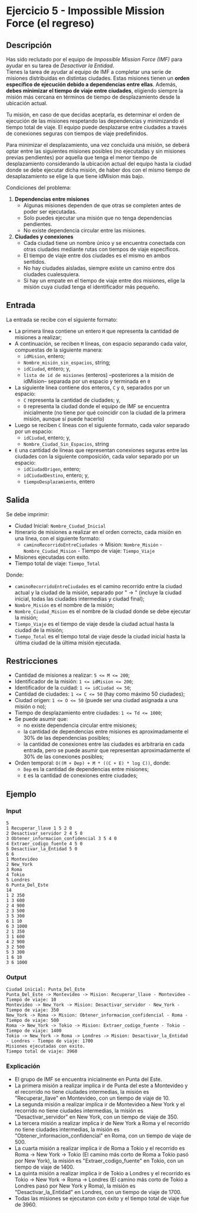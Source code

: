 # Ejercicio 5 - Impossible Mission Force (el regreso)

## Descripción

Has sido reclutado por el equipo de _Impossible Mission Force (IMF)_ para ayudar en su tarea de _Desactivar la Entidad_.  
Tienes la tarea de ayudar al equipo de IMF a completar una serie de misiones distribuidas en distintas ciudades. Estas misiones tienen un **orden específico de ejecución debido a dependencias entre ellas**. Además, **debes minimizar el tiempo de viaje entre ciudades**, eligiendo siempre la misión más cercana en términos de tiempo de desplazamiento desde la ubicación actual.

Tu misión, en caso de que decidas aceptarla, es determinar el orden de ejecución de las misiones respetando las dependencias y minimizando el tiempo total de viaje. El equipo puede desplazarse entre ciudades a través de conexiones seguras con tiempos de viaje predefinidos.

Para minimizar el desplazamiento, una vez concluida una misión, se deberá optar entre las siguientes misiones posibles (no ejecutadas y sin misiones previas pendientes) por aquella que tenga el menor tiempo de desplazamiento considerando la ubicación actual del equipo hasta la ciudad donde se debe ejecutar dicha misión, de haber dos con el mismo tiempo de desaplazamiento se elige la que tiene idMision más bajo.

Condiciones del problema:

1. **Dependencias entre misiones**
    - Algunas misiones dependen de que otras se completen antes de poder ser ejecutadas.
    - Solo puedes ejecutar una misión que no tenga dependencias pendientes.
    - No existe dependencia circular entre las misiones.
2. **Ciudades y conexiones**
    - Cada ciudad tiene un nombre único y se encuentra conectada con otras ciudades mediante rutas con tiempos de viaje específicos.
    - El tiempo de viaje entre dos ciudades es el mismo en ambos sentidos.
    - No hay ciudades aisladas, siempre existe un camino entre dos ciudades cualesquiera.
    - Si hay un empate en el tiempo de viaje entre dos misiones, elige la misión cuya ciudad tenga el identificador más pequeño.

## Entrada

La entrada se recibe con el siguiente formato:

- La primera línea contiene un entero `M` que representa la cantidad de misiones a realizar;
- A continuación, se reciben `M` líneas, con espacio separando cada valor, compuestas de la siguiente manera:
  - `idMision`, entero;
  - `Nombre_misión_sin_espacios`, string;
  - `idCiudad`, entero; y,
  - `lista de id de misiones` (enteros) –posteriores a la misión de idMision– separada por un espacio y terminada en `0`
- La siguiente linea contiene dos enteros, `C` y `O`, separados por un espacio:
  - `C` representa la cantidad de ciudades; y,
  - `O` representa la ciudad donde el equipo de IMF se encuentra inicialmente (no tiene por qué coincidir con la ciudad de la primera misión, aunque sí puede hacerlo)
- Luego se reciben `C` líneas con el siguiente formato, cada valor separado por un espacio:
  - `idCiudad`, entero; y,
  - `Nombre_Ciudad_Sin_Espacios`, string
- `E` una cantidad de líneas que representan conexiones seguras entre las ciudades con la siguiente composición, cada valor separado por un espacio:
  - `idCiudadOrigen`, entero;
  - `idCiudadDestino`, entero; y,
  - `tiempoDesplazamiento`, entero

## Salida

Se debe imprimir:

- Ciudad Inicial: `Nombre_Ciudad_Inicial`
- Itinerario de misiones a realizar en el orden correcto, cada misión en una línea, con el siguiente formato:
  - `caminoRecorridoEntreCiudades` -> Mision: `Nombre_Misión` - `Nombre_Ciudad_Mision` - Tiempo de viaje: `Tiempo_Viaje`
- Misiones ejecutadas con exito.
- Tiempo total de viaje: `Tiempo_Total`

Donde:

- `caminoRecorridoEntreCiudades` es el camino recorrido entre la ciudad actual y la ciudad de la misión, separado por " -> " (incluye la ciudad inicial, todas las ciudades intermedias y ciudad final);
- `Nombre_Misión` es el nombre de la misión;
- `Nombre_Ciudad_Mision` es el nombre de la ciudad donde se debe ejecutar la misión;
- `Tiempo_Viaje` es el tiempo de viaje desde la ciudad actual hasta la ciudad de la misión;
- `Tiempo_Total` es el tiempo total de viaje desde la ciudad inicial hasta la última ciudad de la última misión ejecutada.

## Restricciones

- Cantidad de misiones a realizar: `5 <= M <= 200`;
- Identificador de la misión: `1 <= idMision <= 200`;
- Identificador de la cuidad: `1 <= idCiudad <= 50`;
- Cantidad de ciudades: `1 <= C <= 50` (hay como máximo 50 ciudades);
- Ciudad origen: `1 <= O <= 50` (puede ser una ciudad asignada a una misión o no);
- Tiempo de desplazamiento entre ciudades: `1 <= Td <= 1000`;
- Se puede asumir que:
  - no existe dependencia circular entre misiones;
  - la cantidad de dependencias entre misiones es aproximadamente el 30% de las dependencias posibles;
  - la cantidad de conexiones entre las ciudades es arbitraria en cada entrada, pero se puede asumir que representan aproximadamente el 30% de las conexiones posibles;
- Orden temporal: `O((M + Dep) + M * ((C + E) * log C))`, donde:
  - `Dep` es la cantidad de dependencias entre misiones;
  - `E` es la cantidad de conexiones entre ciudades;

## Ejemplo

### Input

``` plaintext
5
1 Recuperar_llave 1 5 2 0
2 Desactivar_servidor 2 4 5 0
3 Obtener_informacion_confidencial 3 5 4 0
4 Extraer_codigo_fuente 4 5 0
5 Desactivar_la_Entidad 5 0
6 6
1 Montevideo
2 New_York
3 Roma
4 Tokio
5 Londres
6 Punta_Del_Este
14
1 2 350
1 3 600
2 4 900
2 3 500
3 5 300
6 1 10
6 3 1000
2 1 350
3 1 600
4 2 900
3 2 500
5 3 300
1 6 10
3 6 1000
```

### Output

``` plaintext
Ciudad inicial: Punta_Del_Este
Punta_Del_Este -> Montevideo -> Mision: Recuperar_llave - Montevideo - Tiempo de viaje: 10
Montevideo -> New_York -> Mision: Desactivar_servidor - New_York - Tiempo de viaje: 350
New_York -> Roma -> Mision: Obtener_informacion_confidencial - Roma - Tiempo de viaje: 500
Roma -> New_York -> Tokio -> Mision: Extraer_codigo_fuente - Tokio - Tiempo de viaje: 1400
Tokio -> New_York -> Roma -> Londres -> Mision: Desactivar_la_Entidad - Londres - Tiempo de viaje: 1700
Misiones ejecutadas con exito.
Tiempo total de viaje: 3960
```

### Explicación

- El grupo de IMF se encuentra inicialmente en Punta del Este.
- La primera misión a realizar implica ir de Punta del este a Montevideo y el recorrido no tiene ciudades intermedias, la misión es "Recuperar_llave" en Montevideo, con un tiempo de viaje de 10.
- La segunda misión a realizar implica ir de Montevideo a New York y el recorrido no tiene ciudades intermedias, la misión es "Desactivar_servidor" en New York, con un tiempo de viaje de 350.
- La tercera misión a realizar implica ir de New York a Roma y el recorrido no tiene ciudades intermedias, la misión es "Obtener_informacion_confidencial" en Roma, con un tiempo de viaje de 500.
- La cuarta misión a realizar implica ir de Roma a Tokio y el recorrido es Roma -> New York -> Tokio (El camino más corto de Roma a Tokio pasó por New York), la misión es "Extraer_codigo_fuente" en Tokio, con un tiempo de viaje de 1400.
- La quinta misión a realizar implica ir de Tokio a Londres y el recorrido es Tokio -> New York -> Roma -> Londres (El camino más corto de Tokio a Londres pasó por New York y Roma), la misión es "Desactivar_la_Entidad" en Londres, con un tiempo de viaje de 1700.
- Todas las misiones se ejecutaron con éxito y el tiempo total de viaje fue de 3960.
